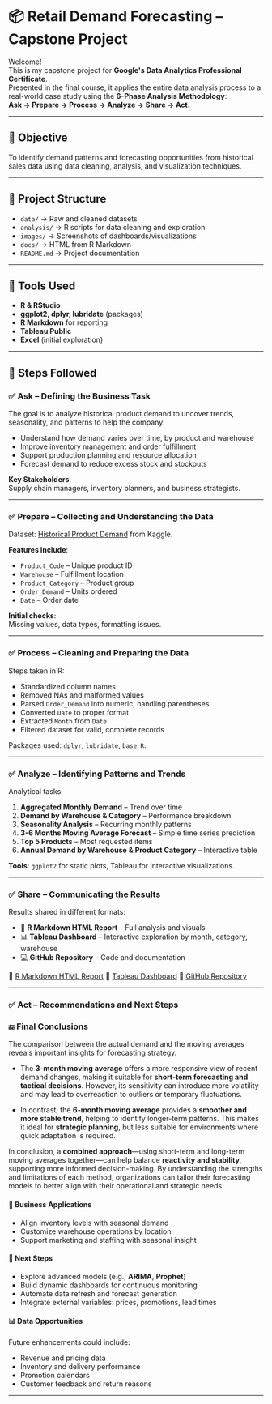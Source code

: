 # 📦 Retail Demand Forecasting – Capstone Project

Welcome!  
This is my capstone project for **Google's Data Analytics Professional Certificate**.  
Presented in the final course, it applies the entire data analysis process to a real-world case study using the **6-Phase Analysis Methodology**:  
**Ask → Prepare → Process → Analyze → Share → Act**.

---

## 📌 Objective

To identify demand patterns and forecasting opportunities from historical sales data using data cleaning, analysis, and visualization techniques.

---

## 📁 Project Structure

- `data/` → Raw and cleaned datasets  
- `analysis/` → R scripts for data cleaning and exploration  
- `images/` → Screenshots of dashboards/visualizations 
- `docs/` → HTML from R Markdown  
- `README.md` → Project documentation

---

## 🧰 Tools Used

- **R & RStudio**  
- **ggplot2, dplyr, lubridate** (packages)  
- **R Markdown** for reporting  
- **Tableau Public**  
- **Excel** (initial exploration)

---

## 🔧 Steps Followed

### ✅ Ask – Defining the Business Task  
The goal is to analyze historical product demand to uncover trends, seasonality, and patterns to help the company:  
- Understand how demand varies over time, by product and warehouse  
- Improve inventory management and order fulfillment  
- Support production planning and resource allocation  
- Forecast demand to reduce excess stock and stockouts  

**Key Stakeholders**:  
Supply chain managers, inventory planners, and business strategists.

---

### ✅ Prepare – Collecting and Understanding the Data  
Dataset: [Historical Product Demand](https://www.kaggle.com/datasets/felixzhao/productdemandforecasting/code) from Kaggle.

**Features include**:  
- `Product_Code` – Unique product ID  
- `Warehouse` – Fulfillment location  
- `Product_Category` – Product group  
- `Order_Demand` – Units ordered
- `Date` – Order date  

**Initial checks**:  
Missing values, data types, formatting issues.

---

### ✅ Process – Cleaning and Preparing the Data  
Steps taken in R:
- Standardized column names  
- Removed NAs and malformed values  
- Parsed `Order_Demand` into numeric, handling parentheses  
- Converted `Date` to proper format  
- Extracted `Month` from `Date`  
- Filtered dataset for valid, complete records  

Packages used: `dplyr`, `lubridate`, `base R`.

---

### ✅ Analyze – Identifying Patterns and Trends  
Analytical tasks:
1. **Aggregated Monthly Demand** – Trend over time  
2. **Demand by Warehouse & Category** – Performance breakdown  
3. **Seasonality Analysis** – Recurring monthly patterns  
4. **3-6 Months Moving Average Forecast** – Simple time series prediction  
5. **Top 5 Products** – Most requested items  
6. **Annual Demand by Warehouse & Product Category** – Interactive table  

**Tools**: `ggplot2` for static plots, Tableau for interactive visualizations.

---

### ✅ Share – Communicating the Results  
Results shared in different formats:
- 📄 **R Markdown HTML Report** – Full analysis and visuals  
- 📊 **Tableau Dashboard** – Interactive exploration by month, category, warehouse  
- 💻 **GitHub Repository** – Code and documentation

🔗 [R Markdown HTML Report](https://domenicomonteleone.github.io/data-analytics-portfolio/00-retail-demand-forecasting.html)
🔗 [Tableau Dashboard](https://public.tableau.com/app/profile/domenico.monteleone/viz/Dashboard-retail-demand-forecast/Dashbordretaildemandforecast)
🔗 [GitHub Repository](https://github.com/domenicomonteleone/data-analytics-portfolio/tree/main/00_Certification_courses/00_Google-Data-Analytics) 



---

### ✅ Act – Recommendations and Next Steps  

### 🔚 Final Conclusions

The comparison between the actual demand and the moving averages reveals important insights for forecasting strategy.

- The **3-month moving average** offers a more responsive view of recent demand changes, making it suitable for **short-term forecasting and tactical decisions**. However, its sensitivity can introduce more volatility and may lead to overreaction to outliers or temporary fluctuations.

- In contrast, the **6-month moving average** provides a **smoother and more stable trend**, helping to identify longer-term patterns. This makes it ideal for **strategic planning**, but less suitable for environments where quick adaptation is required.

In conclusion, a **combined approach**—using short-term and long-term moving averages together—can help balance **reactivity and stability**, supporting more informed decision-making. By understanding the strengths and limitations of each method, organizations can tailor their forecasting models to better align with their operational and strategic needs.


#### 🏢 Business Applications
- Align inventory levels with seasonal demand  
- Customize warehouse operations by location  
- Support marketing and staffing with seasonal insight  

#### 🚀 Next Steps
- Explore advanced models (e.g., **ARIMA**, **Prophet**)  
- Build dynamic dashboards for continuous monitoring  
- Automate data refresh and forecast generation  
- Integrate external variables: prices, promotions, lead times

#### 📊 Data Opportunities
Future enhancements could include:
- Revenue and pricing data  
- Inventory and delivery performance  
- Promotion calendars  
- Customer feedback and return reasons

---

